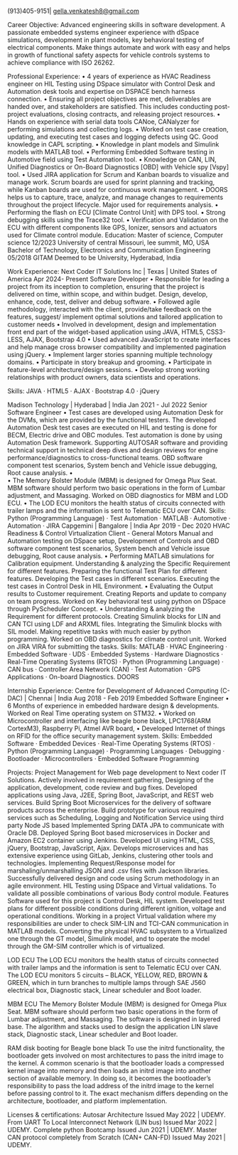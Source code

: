 
(913)405-9151| gella.venkatesh8@gmail.com

Career Objective:
Advanced engineering skills in software development. A passionate embedded systems engineer experience with dSpace simulations, development in plant models, key behavioral testing of electrical components. Make things automate and work with easy and helps in growth of functional safety aspects for vehicle controls systems to achieve compliance with ISO 26262.

Professional Experience:
•	4 years of experience as HVAC Readiness engineer on HIL Testing using DSpace simulator with Control Desk and Automation desk tools and expertise on DSPACE bench harness connection.
•	Ensuring all project objectives are met, deliverables are handed over, and stakeholders are satisfied. This includes conducting post-project evaluations, closing contracts, and releasing project resources.
•	Hands on experience with serial data tools CANoe, CANalyzer for performing simulations and collecting logs.
•	Worked on test case creation, updating, and executing test cases and logging defects using QC. Good knowledge in CAPL scripting.
•	Knowledge in plant models and Simulink models with MATLAB tool.
•	Performing Embedded Software testing in Automotive field using Test Automation tool.
•	Knowledge on CAN, LIN, Unified Diagnostics or On-Board Diagnostics [OBD] with Vehicle spy [Vspy] tool.
•	Used JIRA application for Scrum and Kanban boards to visualize and manage work. Scrum boards are used for sprint planning and tracking, while Kanban boards are used for continuous work management.
•	DOORS helps us to capture, trace, analyze, and manage changes to requirements throughout the project lifecycle. Major used for requirements analysis.
•	Performing the flash on ECU [Climate Control Unit] with DPS tool.
•	Strong debugging skills using the Trace32 tool.
•	Verification and Validation on the ECU with different components like GPS, Ionizer, sensors and actuators used for Climate control module.
Education:
Master of science, Computer science	12/2023
University of central Missouri, lee summit, MO, USA
Bachelor of Technology, Electronics and Communication Engineering	05/2018 GITAM Deemed to be University, Hyderabad, India

Work Experience:
Next Coder IT Solutions Inc | Texas | United States of America		                   Apr 2024- Present
Software Developer
•	Responsible for leading a project from its inception to completion, ensuring that the project is delivered on time, within scope, and within budget. Design, develop, enhance, code, test, deliver and debug software. 
•	Followed agile methodology, interacted with the client, provide/take feedback on the features, suggest/ implement optimal solutions and tailored application to customer needs
•	Involved in development, design and implementation front end part of the widget-based application using JAVA, HTML5, CSS3-LESS, AJAX, Bootstrap 4.0
•	Used advanced JavaScript to create interfaces and help manage cross browser compatibility and implemented pagination using jQuery.
•	Implement larger stories spanning multiple technology domains.
•	Participate in story breakup and grooming.
•	Participate in feature-level architecture/design sessions.
•	Develop strong working relationships with product owners, data scientists and operations.

Skills: JAVA · HTML5 · AJAX · Bootstrap 4.0 · jQuery



Madison Technology | Hyderabad | India	Jan 2021 - Jul 2022 Senior Software Engineer
•	Test cases are developed using Automation Desk for the DVMs, which are provided by the functional testers. The developed Automation Desk test cases are executed on HIL and testing is done for BECM, Electric drive and OBC modules. Test automation is done by using Automation Desk framework. Supporting AUTOSAR software and providing technical support in technical deep dives and design reviews for engine performance/diagnostics to cross-functional teams. OBD software component test scenarios, System bench and Vehicle issue debugging, Root cause analysis.
•	
•	The Memory Bolster Module (MBM) is designed for Omega Plux Seat. MBM software should perform two basic operations in the form of Lumbar adjustment, and Massaging. Worked on OBD diagnostics for MBM and LOD ECU.
•	The LOD ECU monitors the health status of circuits connected with trailer lamps and the information is sent to Telematic ECU over CAN.
Skills: Python (Programming Language) · Test Automation · MATLAB · Automotive · Automation · JIRA 
Capgemini | Bangalore | India	Apr 2019 - Dec 2020
HVAC Readiness & Control Virtualization Client - General Motors
Manual and Automation testing on DSpace setup, Development of Controls and OBD software component test scenarios, System bench and Vehicle issue debugging, Root cause analysis.
•	Performing MATLAB simulations for Calibration equipment. Understanding & analyzing the Specific Requirement for different features. Preparing the functional Test Plan for different features. Developing the Test cases in different scenarios. Executing the test cases in Control Desk in HIL Environment.
•	Evaluating the Output results to Customer requirement. Creating Reports and update to company on team progress. Worked on Key behavioral test using python on DSpace through PyScheduler Concept.
•	Understanding & analyzing the Requirement for different protocols. Creating Simulink blocks for LIN and CAN TCI using LDF and ARXML files. Integrating the Simulink blocks with SIL model. Making repetitive tasks with much easier by python programming. Worked on OBD diagnostics for climate control unit. Worked on JIRA VIRA for submitting the tasks.
Skills: MATLAB · HVAC Engineering · Embedded Software · UDS · Embedded Systems · Hardware Diagnostics · Real-Time Operating Systems (RTOS) · Python (Programming Language) · CAN bus · Controller Area Network (CAN) · Test Automation · GPS Applications · On-board Diagnostics. DOORS

Internship Experience:
Centre for Development of Advanced Computing (C-DAC) | Chennai | India	Aug 2018 - Feb 2019 Embedded Software Engineer
•	6 Months of experience in embedded hardware design & developments. Worked on Real Time operating system on STM32.
•	Worked on Microcontroller and interfacing like beagle bone black, LPC1768(ARM CortexM3), Raspberry Pi, Atmel AVR board,
•	Developed Internet of things on RFID for the office security management system.
Skills: Embedded Software · Embedded Devices · Real-Time Operating Systems (RTOS) · Python (Programming Language) · Programming Languages · Debugging · Bootloader · Microcontrollers · Embedded Software Programming

Projects:
Project Management for Web page development to Next coder IT Solutions.
Actively involved in requirement gathering, Designing of the application, development, code review and bug fixes.   Developed applications using Java, J2EE, Spring Boot, JavaScript, and REST web services. Build Spring Boot Microservices for the delivery of software products across the enterprise. Build prototype for various required services such as Scheduling, Logging and Notification Service using third party Node JS based Implemented Spring DATA JPA to communicate with Oracle DB. Deployed Spring Boot based microservices in Docker and Amazon EC2 container using Jenkins. Developed UI using HTML, CSS, jQuery, Bootstrap, JavaScript, Ajax. Develops microservices and has extensive experience using GitLab, Jenkins, clustering other tools and technologies. Implementing Request/Response model for marshaling/unmarshalling JSON and .csv files with Jackson libraries. Successfully delivered design and code using Scrum methodology in an agile environment.
HIL Testing using DSpace and Virtual validations. 
To validate all possible combinations of various Body control module. Features Software used for this project is Control Desk, HIL system. Developed test plans for different possible conditions during different ignition, voltage and operational conditions. Working in a project Virtual validation where my responsibilities are under to check SIM-LIN and TCI-CAN communication in MATLAB models. Converting the physical HVAC subsystem to a Virtualized one through the GT model, Simulink model, and to operate the model through the GM-SIM controller which is of virtualized.

LOD ECU
The LOD ECU monitors the health status of circuits connected with trailer lamps and the information is sent to Telematic ECU over CAN. The LOD ECU monitors 5 circuits – BLACK, YELLOW, RED, BROWN & GREEN, which in turn branches to multiple lamps through SAE J560 electrical box, Diagnostic stack, Linear scheduler and Boot loader.

MBM ECU
The Memory Bolster Module (MBM) is designed for Omega Plux Seat. MBM software should perform two basic operations in the form of Lumbar adjustment, and Massaging. The software is designed in layered base. The algorithm and stacks used to design the application LIN slave stack, Diagnostic stack, Linear scheduler and Boot loader.

RAM disk booting for Beagle bone black
To use the initrd functionality, the bootloader gets involved on most architectures to pass the initrd image to the kernel. A common scenario is that the bootloader loads a compressed kernel image into memory and then loads an initrd image into another section of available memory. In doing so, it becomes the bootloader’s responsibility to pass the load address of the initrd image to the kernel before passing control to it. The exact mechanism differs depending on the architecture, bootloader, and platform implementation.

Licenses & certifications:
Autosar Architecture Issued May 2022 | UDEMY.
From UART To Local Interconnect Network (LIN bus) Issued Mar 2022 | UDEMY. Complete python Bootcamp Issued Jun 2021 | UDEMY.
Master CAN protocol completely from Scratch (CAN+ CAN-FD) Issued May 2021 | UDEMY. 

